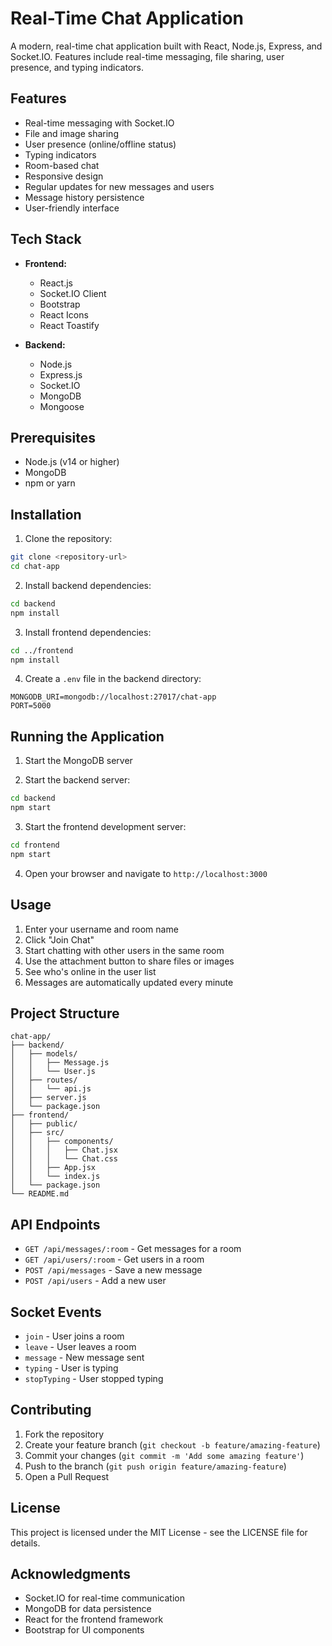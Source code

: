 # Real-Time Chat Application

A modern, real-time chat application built with React, Node.js, Express, and Socket.IO. Features include real-time messaging, file sharing, user presence, and typing indicators.

## Features

- Real-time messaging with Socket.IO
- File and image sharing
- User presence (online/offline status)
- Typing indicators
- Room-based chat
- Responsive design
- Regular updates for new messages and users
- Message history persistence
- User-friendly interface

## Tech Stack

- **Frontend:**
  - React.js
  - Socket.IO Client
  - Bootstrap
  - React Icons
  - React Toastify

- **Backend:**
  - Node.js
  - Express.js
  - Socket.IO
  - MongoDB
  - Mongoose

## Prerequisites

- Node.js (v14 or higher)
- MongoDB
- npm or yarn

## Installation

1. Clone the repository:
```bash
git clone <repository-url>
cd chat-app
```

2. Install backend dependencies:
```bash
cd backend
npm install
```

3. Install frontend dependencies:
```bash
cd ../frontend
npm install
```

4. Create a `.env` file in the backend directory:
```env
MONGODB_URI=mongodb://localhost:27017/chat-app
PORT=5000
```

## Running the Application

1. Start the MongoDB server

2. Start the backend server:
```bash
cd backend
npm start
```

3. Start the frontend development server:
```bash
cd frontend
npm start
```

4. Open your browser and navigate to `http://localhost:3000`

## Usage

1. Enter your username and room name
2. Click "Join Chat"
3. Start chatting with other users in the same room
4. Use the attachment button to share files or images
5. See who's online in the user list
6. Messages are automatically updated every minute

## Project Structure

```
chat-app/
├── backend/
│   ├── models/
│   │   ├── Message.js
│   │   └── User.js
│   ├── routes/
│   │   └── api.js
│   ├── server.js
│   └── package.json
├── frontend/
│   ├── public/
│   ├── src/
│   │   ├── components/
│   │   │   ├── Chat.jsx
│   │   │   └── Chat.css
│   │   ├── App.jsx
│   │   └── index.js
│   └── package.json
└── README.md
```

## API Endpoints

- `GET /api/messages/:room` - Get messages for a room
- `GET /api/users/:room` - Get users in a room
- `POST /api/messages` - Save a new message
- `POST /api/users` - Add a new user

## Socket Events

- `join` - User joins a room
- `leave` - User leaves a room
- `message` - New message sent
- `typing` - User is typing
- `stopTyping` - User stopped typing

## Contributing

1. Fork the repository
2. Create your feature branch (`git checkout -b feature/amazing-feature`)
3. Commit your changes (`git commit -m 'Add some amazing feature'`)
4. Push to the branch (`git push origin feature/amazing-feature`)
5. Open a Pull Request

## License

This project is licensed under the MIT License - see the LICENSE file for details.

## Acknowledgments

- Socket.IO for real-time communication
- MongoDB for data persistence
- React for the frontend framework
- Bootstrap for UI components 